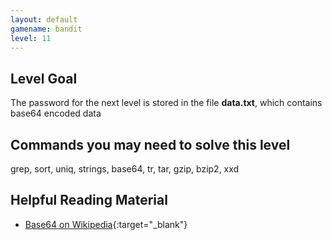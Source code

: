 ```yaml
---
layout: default
gamename: bandit
level: 11
---
```

Level Goal
----------
The password for the next level is stored in the file **data.txt**,
which contains base64 encoded data

Commands you may need to solve this level
-----------------------------------------
grep, sort, uniq, strings, base64, tr, tar, gzip, bzip2, xxd

Helpful Reading Material
------------------------
- [Base64 on Wikipedia][]{:target="_blank"} 

[Base64 on Wikipedia]: http://en.wikipedia.org/wiki/Base64
